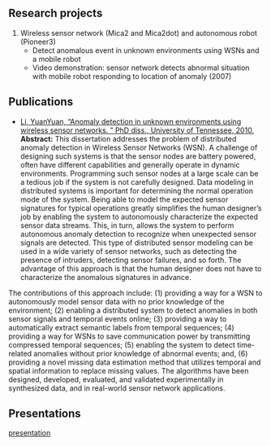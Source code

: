 


## Research projects

1. Wireless sensor network (Mica2 and Mica2dot) and autonomous robot (Pioneer3)
    * Detect anomalous event in unknown environments using WSNs and a mobile robot
    * Video demonstration: sensor network detects abnormal situation with mobile robot responding to location of anomaly (2007)

## Publications
* [Li,  YuanYuan,  “Anomaly  detection  in  unknown  environments  using  wireless  sensor
networks. ” PhD diss., University of Tennessee, 2010.](http://trace.tennessee.edu/utk_graddiss/721)
**Abstract:**
This dissertation addresses the problem of distributed anomaly detection in Wireless Sensor Networks (WSN). A challenge of designing such systems is that the sensor nodes are battery powered, often have different capabilities and generally operate in dynamic environments. Programming such sensor nodes at a large scale can be a tedious job if the system is not carefully designed. Data modeling in distributed systems is important for determining the normal operation mode of the system. Being able to model the expected sensor signatures for typical operations greatly simplifies the human designer’s job by enabling the system to autonomously characterize the expected sensor data streams. This, in turn, allows the system to perform autonomous anomaly detection to recognize when unexpected sensor signals are detected. This type of distributed sensor modeling can be used in a wide variety of sensor networks, such as detecting the presence of intruders, detecting sensor failures, and so forth. The advantage of this approach is that the human designer does not have to characterize the anomalous signatures in advance.


The contributions of this approach include: (1) providing a way for a WSN to autonomously model sensor data with no prior knowledge of the environment; (2) enabling a distributed system to detect anomalies in both sensor signals and temporal events online; (3) providing a way to automatically extract semantic labels from temporal sequences; (4) providing a way for WSNs to save communication power by transmitting compressed temporal sequences; (5) enabling the system to detect time-related anomalies without prior knowledge of abnormal events; and, (6) providing a novel missing data estimation method that utilizes temporal and spatial information to replace missing values. The algorithms have been designed, developed, evaluated, and validated experimentally in synthesized data, and in real-world sensor network applications.


## Presentations

[presentation](../README.html)


